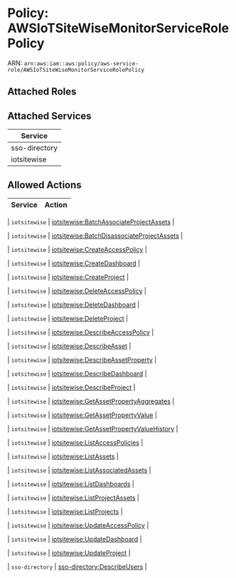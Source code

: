 # Policy: AWSIoTSiteWiseMonitorServiceRolePolicy

ARN: `arn:aws:iam::aws:policy/aws-service-role/AWSIoTSiteWiseMonitorServiceRolePolicy`

## Attached Roles

## Attached Services

| Service |
|---------|
| sso-directory |
| iotsitewise |

## Allowed Actions

| Service | Action |
|:-------:|--------|

| `iotsitewise` | [iotsitewise:BatchAssociateProjectAssets](../actions.md#iotsitewise:batchassociateprojectassets) |

| `iotsitewise` | [iotsitewise:BatchDisassociateProjectAssets](../actions.md#iotsitewise:batchdisassociateprojectassets) |

| `iotsitewise` | [iotsitewise:CreateAccessPolicy](../actions.md#iotsitewise:createaccesspolicy) |

| `iotsitewise` | [iotsitewise:CreateDashboard](../actions.md#iotsitewise:createdashboard) |

| `iotsitewise` | [iotsitewise:CreateProject](../actions.md#iotsitewise:createproject) |

| `iotsitewise` | [iotsitewise:DeleteAccessPolicy](../actions.md#iotsitewise:deleteaccesspolicy) |

| `iotsitewise` | [iotsitewise:DeleteDashboard](../actions.md#iotsitewise:deletedashboard) |

| `iotsitewise` | [iotsitewise:DeleteProject](../actions.md#iotsitewise:deleteproject) |

| `iotsitewise` | [iotsitewise:DescribeAccessPolicy](../actions.md#iotsitewise:describeaccesspolicy) |

| `iotsitewise` | [iotsitewise:DescribeAsset](../actions.md#iotsitewise:describeasset) |

| `iotsitewise` | [iotsitewise:DescribeAssetProperty](../actions.md#iotsitewise:describeassetproperty) |

| `iotsitewise` | [iotsitewise:DescribeDashboard](../actions.md#iotsitewise:describedashboard) |

| `iotsitewise` | [iotsitewise:DescribeProject](../actions.md#iotsitewise:describeproject) |

| `iotsitewise` | [iotsitewise:GetAssetPropertyAggregates](../actions.md#iotsitewise:getassetpropertyaggregates) |

| `iotsitewise` | [iotsitewise:GetAssetPropertyValue](../actions.md#iotsitewise:getassetpropertyvalue) |

| `iotsitewise` | [iotsitewise:GetAssetPropertyValueHistory](../actions.md#iotsitewise:getassetpropertyvaluehistory) |

| `iotsitewise` | [iotsitewise:ListAccessPolicies](../actions.md#iotsitewise:listaccesspolicies) |

| `iotsitewise` | [iotsitewise:ListAssets](../actions.md#iotsitewise:listassets) |

| `iotsitewise` | [iotsitewise:ListAssociatedAssets](../actions.md#iotsitewise:listassociatedassets) |

| `iotsitewise` | [iotsitewise:ListDashboards](../actions.md#iotsitewise:listdashboards) |

| `iotsitewise` | [iotsitewise:ListProjectAssets](../actions.md#iotsitewise:listprojectassets) |

| `iotsitewise` | [iotsitewise:ListProjects](../actions.md#iotsitewise:listprojects) |

| `iotsitewise` | [iotsitewise:UpdateAccessPolicy](../actions.md#iotsitewise:updateaccesspolicy) |

| `iotsitewise` | [iotsitewise:UpdateDashboard](../actions.md#iotsitewise:updatedashboard) |

| `iotsitewise` | [iotsitewise:UpdateProject](../actions.md#iotsitewise:updateproject) |

| `sso-directory` | [sso-directory:DescribeUsers](../actions.md#sso-directory:describeusers) |
